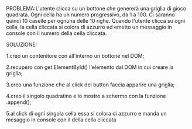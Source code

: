 PROBLEMA:L'utente clicca su un bottone che genererà una griglia di gioco quadrata.
Ogni cella ha un numero progressivo, da 1 a 100. Ci saranno quindi 10 caselle per ognuna delle 10 righe. Quando l'utente clicca su ogni cella, la cella cliccata si colora di azzurro ed emetto un messaggio in console con il numero della cella cliccata.

SOLUZIONE:

1.creo un contenitore con all'interno un bottone nel DOM;

2.recupero con get.ElementById() l'elemento dal DOM in cui creare la griglia;

3.creo una funzione che al click del button faccia apparire una griglia; 

4.creo il singolo quadratino e lo mostro a schermo con la funzione .append();

5.al click di ogni singola cella essa si colora di azzurro e manda un mesaggio in console con il della cella cliccata